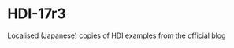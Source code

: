 # HDI-17r3

Localised (Japanese) copies of HDI examples from the official [blog](https://blog.4d.com/)  
